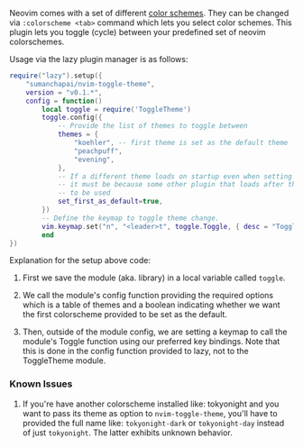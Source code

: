 Neovim comes with a set of different [color schemes](https://neovim.io/doc/user/usr_06.html#06.3). They can be changed
via `:colorscheme <tab>` command which lets you select color schemes. This plugin lets you toggle (cycle) between your
predefined set of neovim colorschemes.

Usage via the lazy plugin manager is as follows:

```lua
require("lazy").setup({
    "sumanchapai/nvim-toggle-theme",
    version = "v0.1.*",
    config = function()
        local toggle = require('ToggleTheme')
        toggle.config({
            -- Provide the list of themes to toggle between
            themes = {
                "koehler", -- first theme is set as the default theme
                "peachpuff",
                "evening",
            },
            -- If a different theme loads on startup even when setting this to true,
            -- it must be because some other plugin that loads after this defines that theme
            -- to be used
            set_first_as_default=true,
        })
        -- Define the keymap to toggle theme change.
        vim.keymap.set("n", "<leader>t", toggle.Toggle, { desc = "Toggle theme" })
        end
})
```

Explanation for the setup above code:

1. First we save the module (aka. library) in a local variable called `toggle`.

2. We call the module's config function providing the required options which is a table of themes and a boolean
   indicating whether we want the first colorscheme provided to be set as the default.
3. Then, outside of the module config, we are setting a keymap to call the module's Toggle function using our preferred
   key bindings. Note that this is done in the config function provided to lazy, not to the ToggleTheme module.

### Known Issues

1. If you're have another colorscheme installed like: tokyonight and you want to pass its theme as option to
   `nvim-toggle-theme`, you'll have to provided the full name like: `tokyonight-dark` or `tokyonight-day` instead of
   just `tokyonight`. The latter exhibits unknown behavior.
